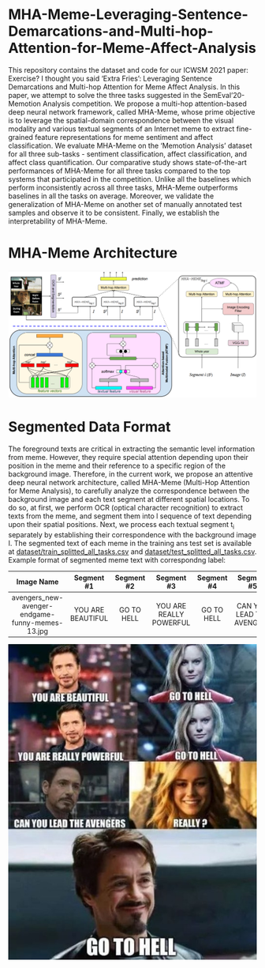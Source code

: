 # MHA-Meme-Leveraging-Sentence-Demarcations-and-Multi-hop-Attention-for-Meme-Affect-Analysis
This repository contains the dataset and code for our ICWSM 2021 paper: Exercise? I thought you said ‘Extra Fries’: Leveraging Sentence Demarcations and Multi-hop Attention for Meme Affect Analysis. In this paper, we attempt to solve the three tasks suggested in the SemEval’20-Memotion Analysis competition. We propose a multi-hop attention-based deep neural network framework, called MHA-Meme, whose prime objective is to leverage the spatial-domain correspondence between the visual modality and various textual segments of an Internet meme to extract fine-grained feature representations for meme sentiment and affect classification. We evaluate MHA-Meme on the ‘Memotion Analysis’ dataset for all three sub-tasks - sentiment classification, affect classification, and affect class quantification. Our comparative study shows state-of-the-art performances of MHA-Meme for all three tasks compared to the top systems that participated in the competition. Unlike all the baselines which perform inconsistently across all three tasks, MHA-Meme outperforms baselines in all the tasks on average. Moreover, we validate the generalization of MHA-Meme on another set of manually annotated test samples and observe it to be consistent. Finally, we establish the interpretability of MHA-Meme.

# MHA-Meme Architecture

![](Images/MHA-Meme.png)

# Segmented Data Format

The foreground texts are critical in extracting the semantic level information from meme. However, they require special attention depending upon their position in the meme and
their reference to a specific region of the background image. Therefore, in the current work, we propose an attentive deep neural network architecture, called MHA-Meme (Multi-Hop
Attention for Meme Analysis), to carefully analyze the correspondence between the background image and each text segment at different spatial locations. To do so, at first, we
perform OCR (optical character recognition) to extract texts from the meme, and segment them into l sequence of text depending upon their spatial positions. Next, we process each
textual segment t<sub>i</sub> separately by establishing their correspondence with the background image I. The segmented text of each meme in the training ans test set is available at [dataset/train_splitted_all_tasks.csv](dataset/train_splitted_all_tasks.csv) and [dataset/test_splitted_all_tasks.csv](dataset/test_splitted_all_tasks.csv). Example format of segmented meme text with correspondng label:

| Image Name | Segment #1 | Segment #2 | Segment #3 | Segment #4 | Segment #5 | Segment #6 | Segment #7 | Segment #8 | Segment #9 | Segment #10 | Segment #11 | Segment #12 | Segment #13 | Segment #14 | Sentiment | Humor | Sarcasm | Offense | Motivation |
|:-----------:|:-----------:|:-----------:|:-----------:|:-----------:|:-----------:|:-----------:|:-----------:|:-----------:|:-----------:|:-----------:|:-----------:|:-----------:|:-----------:|:-----------:|:-----------:|:-----------:|:-----------:|:-----------:|:-----------|
| avengers_new-avenger-endgame-funny-memes-13.jpg |	YOU ARE BEAUTIFUL	| GO TO HELL | YOU ARE REALLY POWERFUL | GO TO HELL |	CAN YOU LEAD THE AVENGERS | REALLY? | GO TO HELL |0 |	0 |	0 |	0 |	0 |	0 |	0 |	positive |	funny	| not_sarcastic |	very_offensive |	motivational |

![](Images/avengers_new-avenger-endgame-funny-memes-13.jpg)


